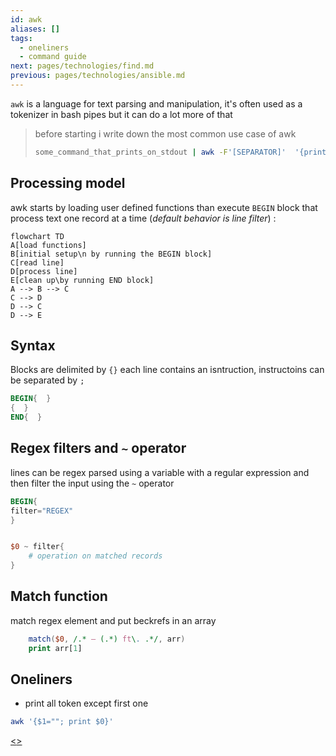 ```yaml
---
id: awk
aliases: []
tags:
  - oneliners
  - command guide
next: pages/technologies/find.md
previous: pages/technologies/ansible.md
---
```


`awk` is a language for text parsing and manipulation, it's often used as a tokenizer in bash pipes but it can do a lot more of that

> before starting i write down the most common use case of awk
>```bash
>some_command_that_prints_on_stdout | awk -F'[SEPARATOR]'  '{print $[FIELD]}'
>```

## Processing model

awk starts by loading user defined functions than execute `BEGIN` block that process text one record at a time (*default behavior is line filter*) :

```mermaid
flowchart TD
A[load functions]
B[initial setup\n by running the BEGIN block]
C[read line]
D[process line]
E[clean up\by running END block]
A --> B --> C
C --> D
D --> C
D --> E
```

## Syntax

Blocks are delimited by `{}` each line contains an isntruction, instructoins can be separated by `;`

```awk
BEGIN{  }
{  }
END{  }
```

## Regex filters and `~` operator

lines can be regex parsed using a variable with a regular expression and then filter the input using the `~` operator

```awk
BEGIN{
filter="REGEX"
}


$0 ~ filter{
    # operation on matched records
}
```

## Match function

match regex element and put beckrefs in an array

```awk
    match($0, /.* — (.*) ft\. .*/, arr)
    print arr[1]
```

## Oneliners

- print all token except first one

```bash
awk '{$1=""; print $0}'
```
[<](pages/technologies/ansible.md)[>](pages/technologies/find.md)
